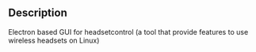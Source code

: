 ## Description
Electron based GUI for headsetcontrol (a tool that provide features to use wireless headsets on Linux)

